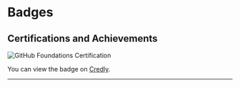# Badges

## Certifications and Achievements

![GitHub Foundations Certification](https://images.credly.com/size/680x680/images/024d0122-724d-4c5a-bd83-cfe3c4b7a073/image.png)

You can view the badge on [Credly](https://www.credly.com/badges/e7091843-22ac-4659-84df-2e1f3364dd79).

---
